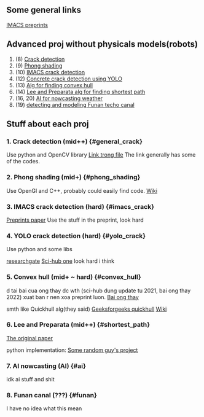 ## Some general links
[IMACS preprints](https://imacs.hcmut.edu.vn/preprints)
## Advanced proj without physicals models(robots)

1. (8) [Crack detection](#general_crack) 
2. (9) [Phong shading](#phong_shading)
3. (10) [IMACS crack detection](#imacs_crack)
4. (12) [Concrete crack detection using YOLO](#yolo_crack)
5. (13) [Alg for finding convex hull](#convex_hull)
6. (14) [Lee and Preparata alg for finding shortest path](#shortest_path)
7. (16, 20) [AI for nowcasting weather](#ai)
8. (19) [detecting and modeling Funan techo canal](#funan)

## Stuff about each proj

### 1. Crack detection (mid++) {#general_crack}

Use python and OpenCV library
[Link trong file](https://hub.packtpub.com/opencv-detecting-edges-lines-shapes/)
The link generally has some of the codes.

### 2. Phong shading (mid+) {#phong_shading}

Use OpenGl and C++, probably could easily find code.
[Wiki](https://en.wikipedia.org/wiki/Phong_shading) 

### 3. IMACS crack detection (hard) {#imacs_crack}

[Preprints paper](url) 
Use the stuff in the preprint, look hard 

### 4. YOLO crack detection (hard) {#yolo_crack}
Use python and some libs

[researchgate](https://www.researchgate.net/publication/348573266_Concrete_Crack_Detection_Based_on_Well-Known_Feature_Extractor_Model_and_the_YOLO_v2_Network)
[Sci-hub one](https://sci-hub.se/10.3390/app11020813)
look hard i think
### 5. Convex hull (mid+ ~ hard) {#convex_hull}

d tai bai cua ong thay dc wth (sci-hub dung update tu 2021, bai ong thay 2022) xuat ban r nen xoa preprint luon.
[Bai ong thay](https://www.researchgate.net/publication/360617315_A_fast_and_efficient_algorithm_for_determining_the_connected_orthogonal_convex_hulls)

smth like Quickhull alg(they said)
[Geeksforgeeks quickhull](https://www.geeksforgeeks.org/quickhull-algorithm-convex-hull/)
[Wiki](https://en.wikipedia.org/wiki/Quickhull) 
### 6. Lee and Preparata (mid++) {#shortest_path}

[The original paper](https://asignatura.us.es/fgcitig/Articulos/19-An%20optimal%20algorithm%20for%20finding%20the%20kernel%20of%20a%20polygon.pdf)

python implementation: 
[Some random guy's project](https://github.com/gaganso/simple_polygon_kernel/tree/master)

### 7. AI nowcasting (AI) {#ai}

idk ai stuff and shit

### 8. Funan canal (???) {#funan}

I have no idea what this mean




